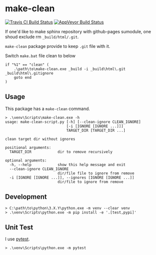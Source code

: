 # make-clean

[![Travis CI Build Status](https://travis-ci.org/tomoh1r/make-clean.py.svg?branch=master)](https://travis-ci.org/tomoh1r/make-clean.py) [![AppVeyor Build Status](https://ci.appveyor.com/api/projects/status/ui4585dett58eu1r?branch=master&svg=true)](https://ci.appveyor.com/project/tomoh1r/make-clean-py)

If one'd like to make sphinx repository with github-pages sumodule, one shoud
exclude rm `_build/html/.git`.

`make-clean` package provide to keep `.git` file with it.

Switch `make.bat` file clean to below

```
if "%1" == "clean" (
	.\path\to\make-clean.exe _build -i _build\html\.git _build\html\.gitignore
	goto end
)
```

## Usage

This package has a `make-clean` command.

```
> .\venv\Scripts\make-clean.exe -h
usage: make-clean-script.py [-h] [--clean-ignore CLEAN_IGNORE]
                            [-i [IGNORE [IGNORE ...]]]
                            TARGET_DIR [TARGET_DIR ...]

clean target dir without ignores

positional arguments:
  TARGET_DIR            dir to remove recursively

optional arguments:
  -h, --help            show this help message and exit
  --clean-ignore CLEAN_IGNORE
                        dir/file file to ignore from remove
  -i [IGNORE [IGNORE ...]], --ignores [IGNORE [IGNORE ...]]
                        dir/file to ignore from remove
```

## Development

```
> C:\path\to\python\3.X.Y\python.exe -m venv --clear venv
> .\venv\Scripts\python.exe -m pip install -e '.[test,pypi]'
```

## Unit Test

I use [pytest](http://doc.pytest.org/en/latest/).

```
> .\venv\Scripts\python.exe -m pytest
```
